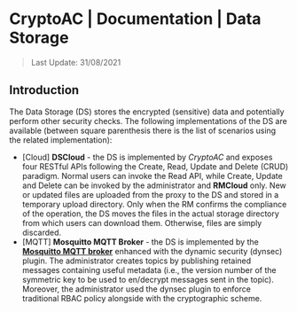 # CryptoAC | Documentation | Data Storage

> Last Update: 31/08/2021

## Introduction

The Data Storage (DS) stores the encrypted (sensitive) data and potentially perform other security checks. The following implementations of the DS are available (between square parenthesis there is the list of scenarios using the related implementation):
* [Cloud] **DSCloud** - the DS is implemented by *CryptoAC* and exposes four RESTful APIs following the Create, Read, Update and Delete (CRUD) paradigm. Normal users can invoke the Read API, while Create, Update and Delete can be invoked by the administrator and **RMCloud** only. New or updated files are uploaded from the proxy to the DS and stored in a temporary upload directory. Only when the RM confirms the compliance of the operation, the DS moves the files in the actual storage directory from which users can download them. Otherwise, files are simply discarded.
* [MQTT] **Mosquitto MQTT Broker** - the DS is implemented by the [**Mosquitto MQTT broker**](https://mosquitto.org/) enhanced with the dynamic security (dynsec) plugin. The administrator creates topics by publishing retained messages containing useful metadata (i.e., the version number of the symmetric key to be used to en/decrypt messages sent in the topic). Moreover, the administrator used the dynsec plugin to enforce traditional RBAC policy alongside with the cryptographic scheme.